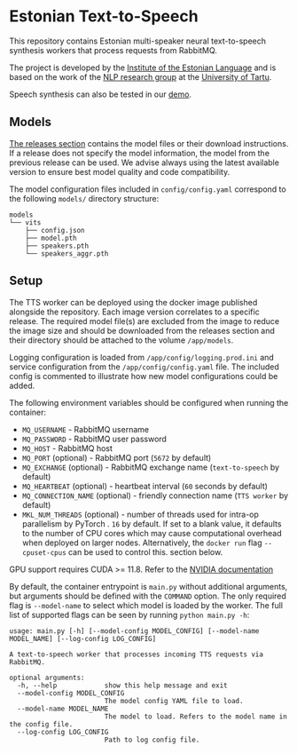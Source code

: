 # Estonian Text-to-Speech

This repository contains Estonian multi-speaker neural text-to-speech synthesis workers that process requests from
RabbitMQ.

The project is developed by the [Institute of the Estonian Language](https://www.eki.ee) and is based on the work of the [NLP research group](https://tartunlp.ai) at the [University of Tartu](https://ut.ee).

Speech synthesis can also be tested in our [demo](https://www.eki.ee/heli).

## Models

[The releases section](https://github.com/keeleinstituut/text-to-speech-worker/releases) contains the model files or their
download instructions. If a release does not specify the model information, the model from the previous release can
be used. We advise always using the latest available version to ensure best model quality and code compatibility.

The model configuration files included in `config/config.yaml` correspond to the following `models/` directory
structure:

```
models
└── vits
    ├── config.json
    ├── model.pth
    ├── speakers.pth
    └── speakers_aggr.pth
```

## Setup

The TTS worker can be deployed using the docker image published alongside the repository. Each image version correlates
to a specific release. The required model file(s) are excluded from the image to reduce the image size and should be
downloaded from the releases section and their directory should be attached to the volume `/app/models`.

Logging configuration is loaded from `/app/config/logging.prod.ini` and service configuration from the
`/app/config/config.yaml` file. The included config is commented to illustrate how new model configurations could be
added.

The following environment variables should be configured when running the container:

- `MQ_USERNAME` - RabbitMQ username
- `MQ_PASSWORD` - RabbitMQ user password
- `MQ_HOST` - RabbitMQ host
- `MQ_PORT` (optional) - RabbitMQ port (`5672` by default)
- `MQ_EXCHANGE` (optional) - RabbitMQ exchange name (`text-to-speech` by default)
- `MQ_HEARTBEAT` (optional) - heartbeat interval (`60` seconds by default)
- `MQ_CONNECTION_NAME` (optional) - friendly connection name (`TTS worker` by default)
- `MKL_NUM_THREADS` (optional) - number of threads used for intra-op parallelism by PyTorch
  . `16` by default. If set to a blank value, it defaults to the number of CPU cores which may cause computational
  overhead when deployed on larger nodes. Alternatively, the `docker run` flag `--cpuset-cpus` can be used to control
  this.
  section below.

GPU support requires CUDA >= 11.8. Refer to the [NVIDIA documentation](https://docs.nvidia.com/datacenter/cloud-native/container-toolkit/install-guide.html#docker)

By default, the container entrypoint is `main.py` without additional arguments, but arguments should be defined with the
`COMMAND` option. The only required flag is `--model-name` to select which model is loaded by the worker. The full list
of supported flags can be seen by running `python main.py -h`:

```commandline
usage: main.py [-h] [--model-config MODEL_CONFIG] [--model-name MODEL_NAME] [--log-config LOG_CONFIG]

A text-to-speech worker that processes incoming TTS requests via RabbitMQ.

optional arguments:
  -h, --help            show this help message and exit
  --model-config MODEL_CONFIG
                        The model config YAML file to load.
  --model-name MODEL_NAME
                        The model to load. Refers to the model name in the config file.
  --log-config LOG_CONFIG
                        Path to log config file.
```
